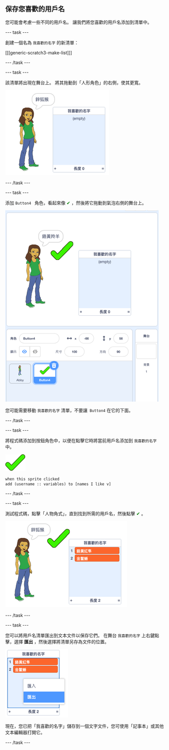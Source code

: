 ## 保存您喜歡的用戶名

您可能會考慮一些不同的用戶名。 讓我們將您喜歡的用戶名添加到清單中。

\--- task \---

創建一個名為 `我喜歡的名字` 的新清單：

[[[generic-scratch3-make-list]]]

\--- /task \---

\--- task \---

該清單將出現在舞台上。 將其拖動到「人形角色」的右側，使其更寬。

![在「我喜歡的名字」清單上，左下角突出顯示可以調整大小。](images/usernames-like-stage.png)

\--- /task \---

\--- task \---

添加 `Button4 ` 角色，看起來像 <span style="color: green;">✔</span> ，然後將它拖動到氣泡右側的舞台上。

![舞台上，「綠色勾角式」在「我喜歡的名字」清單旁邊。](images/usernames-tick.png)

您可能需要移動 `我喜歡的名字` 清單，不要讓` Button4` 在它的下面。

\--- /task \---

\--- task \---

將程式碼添加到按鈕角色中，以便在點擊它時將當前用戶名添加到 `我喜歡的名字` 中。

![按鈕角色](images/button-sprite.png)

```blocks3
when this sprite clicked
add (username :: variables) to [names I like v]
```

\--- /task \---

\--- task \---

測試程式碼，點擊「人物角式」，直到找到所需的用戶名，然後點擊 <span style="color: green;">✔</span> 。

![「我喜歡的名字」清單](images/usernames-like-list.png)

\--- /task \---

\--- task \---

您可以將用戶名清單匯出到文本文件以保存它們。 在舞台 `我喜歡的名字` 上右鍵點擊，選擇 **匯出** ，然後選擇將清單另存為文件的位置。

![清單顯示匯出選項的菜單](images/usernames-export.png)

現在，您已把「我喜歡的名字」儲存到一個文字文件，您可使用「記事本」或其他文本編輯器打開它。

\--- /task \---